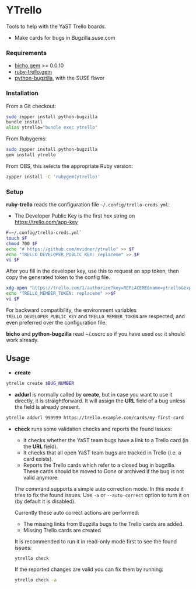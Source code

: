 # YTrello

Tools to help with the YaST Trello boards.

- Make cards for bugs in Bugzilla.suse.com

### Requirements

- [bicho.gem][b] >= 0.0.10
- [ruby-trello.gem][t]
- [python-bugzilla][p], with the SUSE flavor

[b]: https://github.com/dmacvicar/bicho
[t]: https://github.com/jeremytregunna/ruby-trello
[p]: https://build.opensuse.org/package/show/openSUSE:Factory/python-bugzilla

### Installation

From a Git checkout:

```sh
sudo zypper install python-bugzilla
bundle install
alias ytrello="bundle exec ytrello"
```

From Rubygems:

```sh
sudo zypper install python-bugzilla
gem install ytrello
```

From OBS, this selects the appropriate Ruby version:

```sh
zypper install -C 'rubygem(ytrello)'
```

### Setup

**ruby-trello** reads the configuration file `~/.config/trello-creds.yml`:

- The Developer Public Key is the first hex string on
  <https://trello.com/app-key>

```sh
F=~/.config/trello-creds.yml`
touch $F
chmod 700 $F
echo "# https://github.com/mvidner/ytrello" >> $F
echo "TRELLO_DEVELOPER_PUBLIC_KEY: replaceme" >> $F
vi $F
```

After you fill in the developer key, use this to request an app token, then
copy the generated token to the config file.

```sh
xdg-open "https://trello.com/1/authorize?key=REPLACEME&name=ytrello&expiration=never&response_type=token&scope=read,write"
echo "TRELLO_MEMBER_TOKEN: replaceme" >>$F
vi $F
```

For backward compatibility, the environment variables
`TRELLO_DEVELOPER_PUBLIC_KEY` and `TRELLO_MEMBER_TOKEN` are respected, and
even preferred over the configuration file.

**bicho** and **python-bugzilla** read ~/.oscrc so if you have used `osc` it
should work already.

## Usage

- **create**

```sh
ytrello create $BUG_NUMBER
```


- **addurl** is normally called by **create**,
  but in case you want to use it directly, it is straightforward. It will
  assign the **URL** field of a bug unless the field is already present.

```sh
ytrello addurl 999999 https://trello.example.com/cards/my-first-card
```

- **check** runs some validation checks and reports the found issues:

  - It checks whether the YaST team bugs have a link to a Trello card (in the
    **URL** field).
  - It checks that all open YaST team bugs are tracked in Trello (i.e. a card
    exists).
  - Reports the Trello cards which refer to a closed bug in bugzilla. These
    cards should be moved to *Done* or archived if the bug is not valid anymore.

  The command supports a simple auto correction mode. In this mode it tries
  to fix the found issues. Use `-a` or `--auto-correct` option to turn it on
  (by default it is disabled).

  Currently these auto correct actions are performed:

  - The missing links from Bugzilla bugs to the Trello cards are added.
  - Missing Trello cards are created

  It is recommended to run it in read-only mode first to see the found issues:

  ```sh
  ytrello check
  ```

  If the reported changes are valid you can fix them by running:

  ```sh
  ytrello check -a
  ```
